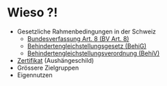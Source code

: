 # Wieso ?!
- Gesetzliche Rahmenbedingungen in der Schweiz
  - [Bundesverfassung Art. 8 (BV Art. 8)](https://www.admin.ch/opc/de/classified-compilation/19995395/index.html#a8)
  - [Behindertengleichstellungsgesetz (BehiG)](https://www.admin.ch/opc/de/classified-compilation/20002658/index.html)
  - [Behindertengleichstellungsverordnung (BehiV)](https://www.admin.ch/opc/de/classified-compilation/20031813/index.html)
- [Zertifikat](https://www.access-for-all.ch/ch/zertifizierung.html) (Aushängeschild)
- Grössere Zielgruppen
- Eigennutzen
